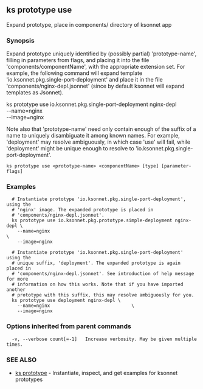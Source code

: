 ## ks prototype use

Expand prototype, place in components/ directory of ksonnet app

### Synopsis


Expand prototype uniquely identified by (possibly partial) 'prototype-name',
filling in parameters from flags, and placing it into the file
'components/componentName', with the appropriate extension set. For example, the
following command will expand template 'io.ksonnet.pkg.single-port-deployment'
and place it in the file 'components/nginx-depl.jsonnet' (since by default
ksonnet will expand templates as Jsonnet).

  ks prototype use io.ksonnet.pkg.single-port-deployment nginx-depl \
    --name=nginx                                                         \
    --image=nginx

Note also that 'prototype-name' need only contain enough of the suffix of a name
to uniquely disambiguate it among known names. For example, 'deployment' may
resolve ambiguously, in which case 'use' will fail, while 'deployment' might be
unique enough to resolve to 'io.ksonnet.pkg.single-port-deployment'.

```
ks prototype use <prototype-name> <componentName> [type] [parameter-flags]
```

### Examples

```
  # Instantiate prototype 'io.ksonnet.pkg.single-port-deployment', using the
  # 'nginx' image. The expanded prototype is placed in
  # 'components/nginx-depl.jsonnet'.
  ks prototype use io.ksonnet.pkg.prototype.simple-deployment nginx-depl \
    --name=nginx                                                              \
    --image=nginx

  # Instantiate prototype 'io.ksonnet.pkg.single-port-deployment' using the
  # unique suffix, 'deployment'. The expanded prototype is again placed in
  # 'components/nginx-depl.jsonnet'. See introduction of help message for more
  # information on how this works. Note that if you have imported another
  # prototype with this suffix, this may resolve ambiguously for you.
  ks prototype use deployment nginx-depl \
    --name=nginx                              \
    --image=nginx
```

### Options inherited from parent commands

```
  -v, --verbose count[=-1]   Increase verbosity. May be given multiple times.
```

### SEE ALSO
* [ks prototype](ks_prototype.md)	 - Instantiate, inspect, and get examples for ksonnet prototypes

